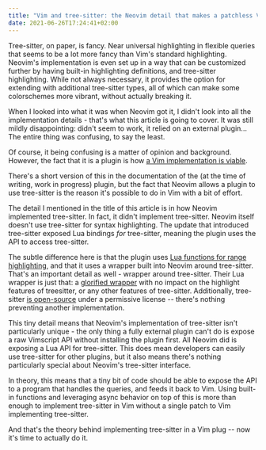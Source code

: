 ```yaml
---
title: "Vim and tree-sitter: the Neovim detail that makes a patchless Vim implementation viable"
date: 2021-06-26T17:24:41+02:00
---
```


Tree-sitter, on paper, is fancy. Near universal highlighting in flexible queries that seems to be a lot more fancy than Vim's standard highlighting. Neovim's implementation is even set up in a way that can be customized further by having built-in highlighting definitions, and tree-sitter highlighting. While not always necessary, it provides the option for extending with additional tree-sitter types, all of which can make some colorschemes more vibrant, without actually breaking it.

When I looked into what it was when Neovim got it, I didn't look into all the implementation details - that's what this article is going to cover. It was still mildly disappointing: didn't seem to work, it relied on an external plugin... The entire thing was confusing, to say the least.

Of course, it being confusing is a matter of opinion and background. However, the fact that it is a plugin is how [a Vim implementation is viable][vim-acacia].

There's a short version of this in the documentation of the (at the time of writing, work in progress) plugin, but the fact that Neovim allows a plugin to use tree-sitter is the reason it's possible to do in Vim with a bit of effort.

The detail I mentioned in the title of this article is in how Neovim implemented tree-sitter. In fact, it didn't implement tree-sitter. Neovim itself doesn't use tree-sitter for syntax highlighting. The update that introduced tree-sitter exposed Lua bindings _for_ tree-sitter, meaning the plugin uses the API to access tree-sitter.

The subtle difference here is that the plugin uses [Lua functions for range highlighting](https://github.com/nvim-treesitter/nvim-treesitter/blob/ddc0f1b606472b6a1ab85ee9becfd4877507627d/lua/nvim-treesitter/ts_utils.lua#L164-L167), and that it uses a wrapper built into Neovim around tree-sitter. That's an important detail as well - wrapper around tree-sitter. Their Lua wrapper is just that: a [glorified wrapper][neovim-treesitter-comment] with no impact on the highlight features of treesitter, or any other features of tree-sitter. Additionally, tree-sitter [is open-source][tree-sitter] under a permissive license -- there's nothing preventing another implementation.

This tiny detail means that Neovim's implementation of tree-sitter isn't particularly unique - the only thing a fully external plugin can't do is expose a raw Vimscript API without installing the plugin first. All Neovim did is exposing a Lua API for tree-sitter. This does mean developers can easily use tree-sitter for other plugins, but it also means there's nothing particularly special about Neovim's tree-sitter interface.

In theory, this means that a tiny bit of code should be able to expose the API to a program that handles the queries, and feeds it back to Vim. Using built-in functions and leveraging async behavior on top of this is more than enough to implement tree-sitter in Vim without a single patch to Vim implementing tree-sitter.

And that's the theory behind implementing tree-sitter in a Vim plug -- now it's time to actually do it.

[vim-acacia]: https://github.com/LunarWatcher/Acacia/
[tree-sitter]: https://github.com/tree-sitter/tree-sitter
[neovim-treesitter-comment]: https://github.com/neovim/neovim/blob/master/src/nvim/lua/treesitter.c#L1-L6

